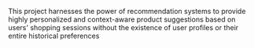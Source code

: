 This project harnesses the power of recommendation systems to provide highly personalized and context-aware product suggestions based on users' shopping sessions without the existence of user profiles or their entire historical preferences
